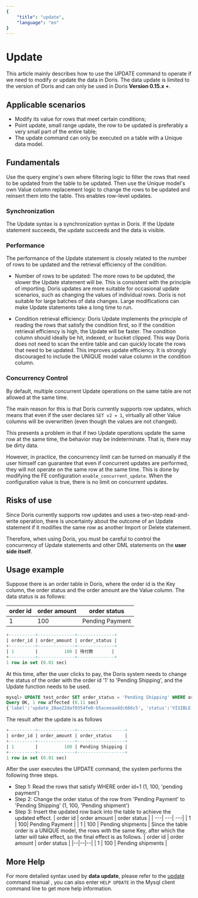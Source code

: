 ```yaml
---
{
    "title": "update",
    "language": "en"
}
---
```


<!--
Licensed to the Apache Software Foundation (ASF) under one
or more contributor license agreements.  See the NOTICE file
distributed with this work for additional information
regarding copyright ownership.  The ASF licenses this file
to you under the Apache License, Version 2.0 (the
"License"); you may not use this file except in compliance
with the License.  You may obtain a copy of the License at

  http://www.apache.org/licenses/LICENSE-2.0

Unless required by applicable law or agreed to in writing,
software distributed under the License is distributed on an
"AS IS" BASIS, WITHOUT WARRANTIES OR CONDITIONS OF ANY
KIND, either express or implied.  See the License for the
specific language governing permissions and limitations
under the License.
-->

# Update

This article mainly describes how to use the UPDATE command to operate if we need to modify or update the data in Doris. The data update is limited to the version of Doris and can only be used in Doris **Version 0.15.x +**.

## Applicable scenarios

+ Modify its value for rows that meet certain conditions;
+ Point update, small range update, the row to be updated is preferably a very small part of the entire table;
+ The update command can only be executed on a table with a Unique data model.

## Fundamentals

Use the query engine's own where filtering logic to filter the rows that need to be updated from the table to be updated. Then use the Unique model's own Value column replacement logic to change the rows to be updated and reinsert them into the table. This enables row-level updates.

### Synchronization

The Update syntax is a synchronization syntax in Doris. If the Update statement succeeds, the update succeeds and the data is visible.

### Performance

The performance of the Update statement is closely related to the number of rows to be updated and the retrieval efficiency of the condition.

+ Number of rows to be updated: The more rows to be updated, the slower the Update statement will be. This is consistent with the principle of importing.
        Doris updates are more suitable for occasional update scenarios, such as changing the values of individual rows.
        Doris is not suitable for large batches of data changes. Large modifications can make Update statements take a long time to run.

+ Condition retrieval efficiency: Doris Update implements the principle of reading the rows that satisfy the condition first, so if the condition retrieval efficiency is high, the Update will be faster.
        The condition column should ideally be hit, indexed, or bucket clipped. This way Doris does not need to scan the entire table and can quickly locate the rows that need to be updated. This improves update efficiency.
        It is strongly discouraged to include the UNIQUE model value column in the condition column.

### Concurrency Control

By default, multiple concurrent Update operations on the same table are not allowed at the same time.

The main reason for this is that Doris currently supports row updates, which means that even if the user declares ``SET v2 = 1``, virtually all other Value columns will be overwritten (even though the values are not changed).

This presents a problem in that if two Update operations update the same row at the same time, the behavior may be indeterminate. That is, there may be dirty data.

However, in practice, the concurrency limit can be turned on manually if the user himself can guarantee that even if concurrent updates are performed, they will not operate on the same row at the same time. This is done by modifying the FE configuration ``enable_concurrent_update``. When the configuration value is true, there is no limit on concurrent updates.

## Risks of use

Since Doris currently supports row updates and uses a two-step read-and-write operation, there is uncertainty about the outcome of an Update statement if it modifies the same row as another Import or Delete statement.

Therefore, when using Doris, you must be careful to control the concurrency of Update statements and other DML statements on the **user side itself**.

## Usage example

Suppose there is an order table in Doris, where the order id is the Key column, the order status and the order amount are the Value column. The data status is as follows:

| order id | order amount | order status    |
| -------- | ------------ | --------------- |
| 1        | 100          | Pending Payment |

```sql
+----------+--------------+--------------+
| order_id | order_amount | order_status |
+----------+--------------+--------------+
| 1        |          100 | 待付款       |
+----------+--------------+--------------+
1 row in set (0.01 sec)
```

At this time, after the user clicks to pay, the Doris system needs to change the status of the order with the order id '1' to 'Pending Shipping', and the Update function needs to be used.

```sql
mysql> UPDATE test_order SET order_status = 'Pending Shipping' WHERE order_id = 1;
Query OK, 1 row affected (0.11 sec)
{'label':'update_20ae22daf0354fe0-b5aceeaaddc666c5', 'status':'VISIBLE', 'txnId':'33', 'queryId':'20ae22daf0354fe0-b5aceeaaddc666c5'}
```

The result after the update is as follows

```sql
+----------+--------------+------------------+
| order_id | order_amount | order_status     |
+----------+--------------+------------------+
| 1        |          100 | Pending Shipping |
+----------+--------------+------------------+
1 row in set (0.01 sec)
```

After the user executes the UPDATE command, the system performs the following three steps.

- Step 1: Read the rows that satisfy WHERE order id=1 (1, 100, 'pending payment')
- Step 2: Change the order status of the row from 'Pending Payment' to 'Pending Shipping' (1, 100, 'Pending shipment')
- Step 3: Insert the updated row back into the table to achieve the updated effect. | order id | order amount | order status | | ---| ---| ---| | 1 | 100| Pending Payment | | 1 | 100 | Pending shipments | Since the table order is a UNIQUE model, the rows with the same Key, after which the latter will take effect, so the final effect is as follows. | order id | order amount | order status | |--|--|--| | 1 | 100 | Pending shipments |

## More Help

For more detailed syntax used by **data update**, please refer to the [update](../../sql-manual/sql-reference/Data-Manipulation-Statements/Manipulation/UPDATE.md) command manual , you can also enter `HELP UPDATE` in the Mysql client command line to get more help information.
